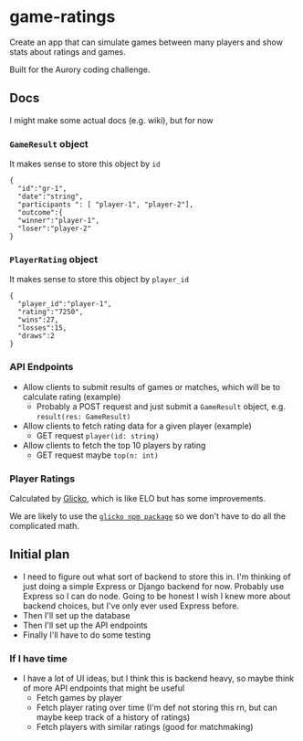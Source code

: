 # game-ratings

Create an app that can simulate games between many players and show stats about ratings and games.

Built for the Aurory coding challenge.

## Docs

I might make some actual docs (e.g. wiki), but for now

### `GameResult` object

It makes sense to store this object by `id`

```
{
  "id":"gr-1",
  "date":"string",
  "participants ": [ "player-1", "player-2"],
  "outcome":{
  "winner":"player-1",
  "loser":"player-2"
}
```

### `PlayerRating` object

It makes sense to store this object by `player_id`

```
{
  "player_id":"player-1",
  "rating":"7250",
  "wins":27,
  "losses":15,
  "draws":2
}
```

### API Endpoints

- Allow clients to submit results of games or matches, which will be to calculate
rating (example)
  - Probably a POST request and just submit a `GameResult` object, e.g. `result(res: GameResult)`
- Allow clients to fetch rating data for a given player (example)
  - GET request `player(id: string)`
- Allow clients to fetch the top 10 players by rating
  - GET request maybe `top(n: int)`
  
### Player Ratings

Calculated by [Glicko](https://en.wikipedia.org/wiki/Glicko_rating_system), which is like ELO but has some improvements.

We are likely to use the [`glicko npm package`](https://github.com/mmai/glicko2js) so we don't have to do all the complicated math.

## Initial plan
  
- I need to figure out what sort of backend to store this in. I'm thinking of just doing a simple Express or Django backend for now. Probably use Express so I can do node. Going to be honest I wish I knew more about backend choices, but I've only ever used Express before.
- Then I'll set up the database
- Then I'll set up the API endpoints
- Finally I'll have to do some testing

### If I have time

- I have a lot of UI ideas, but I think this is backend heavy, so maybe think of more API endpoints that might be useful
  - Fetch games by player
  - Fetch player rating over time (I'm def not storing this rn, but can maybe keep track of a history of ratings)
  - Fetch players with similar ratings (good for matchmaking)
